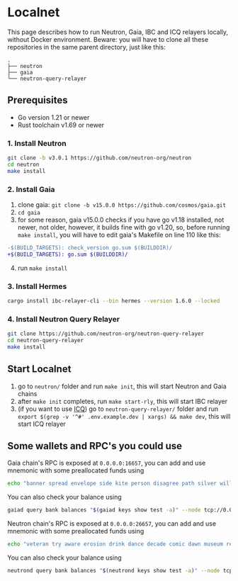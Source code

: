 # Localnet

This page describes how to run Neutron, Gaia, IBC and ICQ relayers locally, without Docker environment.
Beware: you will have to clone all these repositories in the same parent directory, just like this:
```
.
├── neutron
├── gaia
└── neutron-query-relayer
```

## Prerequisites

- Go version 1.21 or newer
- Rust toolchain v1.69 or newer

### 1. Install Neutron

```bash
git clone -b v3.0.1 https://github.com/neutron-org/neutron
cd neutron
make install
```

### 2. Install Gaia

1. clone gaia: `git clone -b v15.0.0 https://github.com/cosmos/gaia.git`
2. `cd gaia`
3. for some reason, gaia v15.0.0 checks if you have go v1.18 installed,
   not newer, not older, however, it builds fine with go v1.20, so, before
   running `make install`, you will have to edit gaia's Makefile on line 110
   like this:
```diff
-$(BUILD_TARGETS): check_version go.sum $(BUILDDIR)/
+$(BUILD_TARGETS): go.sum $(BUILDDIR)/
```
4. run `make install`

### 3. Install Hermes

```bash
cargo install ibc-relayer-cli --bin hermes --version 1.6.0 --locked
```

### 4. Install Neutron Query Relayer

```bash
git clone https://github.com/neutron-org/neutron-query-relayer
cd neutron-query-relayer
make install
```

## Start Localnet

1. go to `neutron/` folder and run `make init`, this will start Neutron and Gaia chains
2. after `make init` completes, run `make start-rly`, this will start IBC relayer
3. (if you want to use [ICQ](/tutorials/cosmwasm_icq)) go to `neutron-query-relayer/` folder and run `export $(grep -v '^#' .env.example.dev | xargs) && make dev`, this will start ICQ relayer 

## Some wallets and RPC's you could use

Gaia chain's RPC is exposed at `0.0.0.0:16657`,
you can add and use mnemonic with some preallocated funds using

```bash
echo "banner spread envelope side kite person disagree path silver will brother under couch edit food venture squirrel civil budget number acquire point work mass" | gaiad keys add test --recover
```

You can also check your balance using

```bash
gaiad query bank balances "$(gaiad keys show test -a)" --node tcp://0.0.0.0:16657
```

Neutron chain's RPC is exposed at `0.0.0.0:26657`,
you can add and use mnemonic with some preallocated funds using

```bash
echo "veteran try aware erosion drink dance decade comic dawn museum release episode original list ability owner size tuition surface ceiling depth seminar capable only" | neutrond keys add test --recover
```

You can also check your balance using

```bash
neutrond query bank balances "$(neutrond keys show test -a)" --node tcp://0.0.0.0:26657
```

